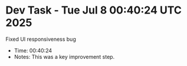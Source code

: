 # Dev Task - Tue Jul  8 00:40:24 UTC 2025
Fixed UI responsiveness bug
- Time: 00:40:24
- Notes: This was a key improvement step.
